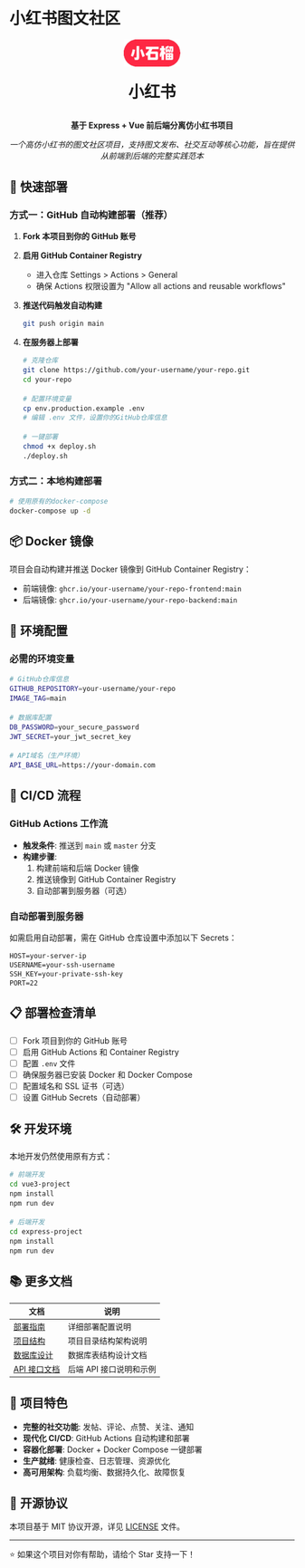 # 小红书图文社区

<p align="center">
  <img alt="logo" src="./doc/imgs/小石榴.png" width="100"/>
</p>
<h1 align="center" style="margin: 20px 0 30px; font-weight: bold;">小红书</h1>
<p align="center">
  <b>基于 Express + Vue 前后端分离仿小红书项目</b>
</p>
<p align="center">
  <i>一个高仿小红书的图文社区项目，支持图文发布、社交互动等核心功能，旨在提供从前端到后端的完整实践范本</i>
</p>

## 🚀 快速部署

### 方式一：GitHub 自动构建部署（推荐）

1. **Fork 本项目到你的 GitHub 账号**

2. **启用 GitHub Container Registry**

   - 进入仓库 Settings > Actions > General
   - 确保 Actions 权限设置为 "Allow all actions and reusable workflows"

3. **推送代码触发自动构建**

   ```bash
   git push origin main
   ```

4. **在服务器上部署**

   ```bash
   # 克隆仓库
   git clone https://github.com/your-username/your-repo.git
   cd your-repo

   # 配置环境变量
   cp env.production.example .env
   # 编辑 .env 文件，设置你的GitHub仓库信息

   # 一键部署
   chmod +x deploy.sh
   ./deploy.sh
   ```

### 方式二：本地构建部署

```bash
# 使用原有的docker-compose
docker-compose up -d
```

## 📦 Docker 镜像

项目会自动构建并推送 Docker 镜像到 GitHub Container Registry：

- 前端镜像: `ghcr.io/your-username/your-repo-frontend:main`
- 后端镜像: `ghcr.io/your-username/your-repo-backend:main`

## 🔧 环境配置

### 必需的环境变量

```bash
# GitHub仓库信息
GITHUB_REPOSITORY=your-username/your-repo
IMAGE_TAG=main

# 数据库配置
DB_PASSWORD=your_secure_password
JWT_SECRET=your_jwt_secret_key

# API域名（生产环境）
API_BASE_URL=https://your-domain.com
```

## 🔄 CI/CD 流程

### GitHub Actions 工作流

- **触发条件**: 推送到 `main` 或 `master` 分支
- **构建步骤**:
  1. 构建前端和后端 Docker 镜像
  2. 推送镜像到 GitHub Container Registry
  3. 自动部署到服务器（可选）

### 自动部署到服务器

如需启用自动部署，需在 GitHub 仓库设置中添加以下 Secrets：

```
HOST=your-server-ip
USERNAME=your-ssh-username
SSH_KEY=your-private-ssh-key
PORT=22
```

## 📋 部署检查清单

- [ ] Fork 项目到你的 GitHub 账号
- [ ] 启用 GitHub Actions 和 Container Registry
- [ ] 配置 `.env` 文件
- [ ] 确保服务器已安装 Docker 和 Docker Compose
- [ ] 配置域名和 SSL 证书（可选）
- [ ] 设置 GitHub Secrets（自动部署）

## 🛠️ 开发环境

本地开发仍然使用原有方式：

```bash
# 前端开发
cd vue3-project
npm install
npm run dev

# 后端开发
cd express-project
npm install
npm run dev
```

## 📚 更多文档

| 文档                                   | 说明                    |
| -------------------------------------- | ----------------------- |
| [部署指南](./doc/DEPLOYMENT.md)        | 详细部署配置说明        |
| [项目结构](./doc/PROJECT_STRUCTURE.md) | 项目目录结构架构说明    |
| [数据库设计](./doc/DATABASE_DESIGN.md) | 数据库表结构设计文档    |
| [API 接口文档](./doc/API_DOCS.md)      | 后端 API 接口说明和示例 |

## 🎯 项目特色

- **完整的社交功能**: 发帖、评论、点赞、关注、通知
- **现代化 CI/CD**: GitHub Actions 自动构建和部署
- **容器化部署**: Docker + Docker Compose 一键部署
- **生产就绪**: 健康检查、日志管理、资源优化
- **高可用架构**: 负载均衡、数据持久化、故障恢复

## 📄 开源协议

本项目基于 MIT 协议开源，详见 [LICENSE](./LICENSE) 文件。

---

⭐ 如果这个项目对你有帮助，请给个 Star 支持一下！

